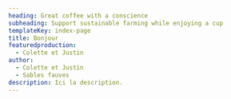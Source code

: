 ```yaml
---
heading: Great coffee with a conscience
subheading: Support sustainable farming while enjoying a cup
templateKey: index-page
title: Bonjour
featuredproduction:
  - Colette et Justin
author:
  - Colette et Justin
  - Sables fauves
description: Ici la description.
---
```


